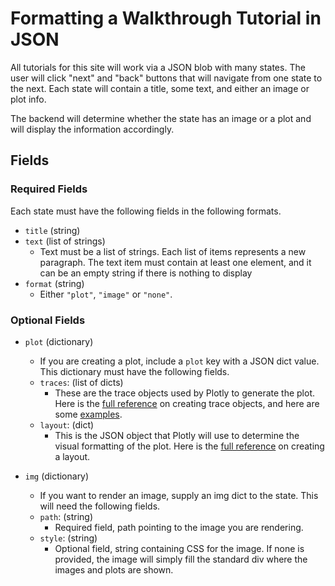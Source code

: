 # Formatting a Walkthrough Tutorial in JSON
All tutorials for this site will work via a JSON blob with many states. The user will click "next" and "back" buttons that will navigate from one state to the next. Each state will contain a title, some text, and either an image or plot info.

The backend will determine whether the state has an image or a plot and will display the information accordingly. 

## Fields
### Required Fields
Each state must have the following fields in the following formats.
- `title` (string)
- `text` (list of strings)
    - Text must be a list of strings. Each list of items represents a new paragraph. The text item must contain at least one element, and it can be an empty string if there is nothing to display
- `format` (string)
    - Either `"plot"`, `"image"` or `"none"`.

### Optional Fields
- `plot` (dictionary)
    - If you are creating a plot, include a `plot` key with a JSON dict value. This dictionary must have the following fields.
    - `traces`: (list of dicts)
        - These are the trace objects used by Plotly to generate the plot. Here is the [full reference](https://plotly.com/javascript/reference/) on creating trace objects, and here are some [examples](https://plotly.com/javascript/basic-charts/).
    - `layout`: (dict)
        - This is the JSON object that Plotly will use to determine the visual formatting of the plot. Here is the [full reference](https://plotly.com/javascript/reference/layout/) on creating a layout. 

- `img` (dictionary)
    - If you want to render an image, supply an img dict to the state. This will need the following fields.
    - `path`: (string)
        - Required field, path pointing to the image you are rendering. 
    - `style`: (string)
        - Optional field, string containing CSS for the image. If none is provided, the image will simply fill the standard div where the images and plots are shown.
